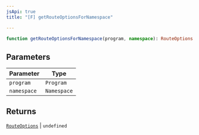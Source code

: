 ```yaml
---
jsApi: true
title: "[F] getRouteOptionsForNamespace"

---
```

```ts
function getRouteOptionsForNamespace(program, namespace): RouteOptions | undefined
```

## Parameters

| Parameter | Type |
| ------ | ------ |
| `program` | `Program` |
| `namespace` | `Namespace` |

## Returns

[`RouteOptions`](../interfaces/RouteOptions.md) \| `undefined`
